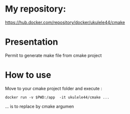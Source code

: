 # My repository:

https://hub.docker.com/repository/docker/ukulele44/cmake

# Presentation

Permit to generate make file from cmake project

# How to use

Move to your cmake project folder and execute :

```docker run -v $PWD:/app  -it ukulele44/cmake ... ```

... is to replace by cmake argumen
